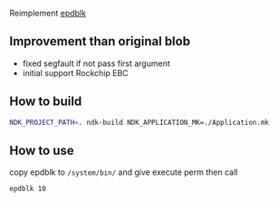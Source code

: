 Reimplement [epdblk][epdblk]

[epdblk]: https://bitbucket.org/d3m3vilurr/crema-shine-root-image/src/master/root/system/bin/epdblk

## Improvement than original blob
- fixed segfault if not pass first argument
- initial support Rockchip EBC

## How to build
```bash
NDK_PROJECT_PATH=. ndk-build NDK_APPLICATION_MK=./Application.mk
```

## How to use
copy epdblk to `/system/bin/` and give execute perm
then call

```bash
epdblk 10
```
